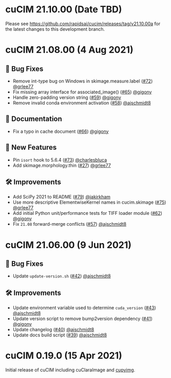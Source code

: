 # cuCIM 21.10.00 (Date TBD)

Please see https://github.com/rapidsai/cucim/releases/tag/v21.10.00a for the latest changes to this development branch.

# cuCIM 21.08.00 (4 Aug 2021)

## 🐛 Bug Fixes

- Remove int-type bug on Windows in skimage.measure.label ([#72](https://github.com/rapidsai/cucim/pull/72)) [@grlee77](https://github.com/grlee77)
- Fix missing array interface for associated_image() ([#65](https://github.com/rapidsai/cucim/pull/65)) [@gigony](https://github.com/gigony)
- Handle zero-padding version string ([#59](https://github.com/rapidsai/cucim/pull/59)) [@gigony](https://github.com/gigony)
- Remove invalid conda environment activation ([#58](https://github.com/rapidsai/cucim/pull/58)) [@ajschmidt8](https://github.com/ajschmidt8)

## 📖 Documentation

- Fix a typo in cache document ([#66](https://github.com/rapidsai/cucim/pull/66)) [@gigony](https://github.com/gigony)

## 🚀 New Features

- Pin `isort` hook to 5.6.4 ([#73](https://github.com/rapidsai/cucim/pull/73)) [@charlesbluca](https://github.com/charlesbluca)
- Add skimage.morphology.thin ([#27](https://github.com/rapidsai/cucim/pull/27)) [@grlee77](https://github.com/grlee77)

## 🛠️ Improvements

- Add SciPy 2021 to README ([#79](https://github.com/rapidsai/cucim/pull/79)) [@jakirkham](https://github.com/jakirkham)
- Use more descriptive ElementwiseKernel names in cucim.skimage ([#75](https://github.com/rapidsai/cucim/pull/75)) [@grlee77](https://github.com/grlee77)
- Add initial Python unit/performance tests for TIFF loader module ([#62](https://github.com/rapidsai/cucim/pull/62)) [@gigony](https://github.com/gigony)
- Fix `21.08` forward-merge conflicts ([#57](https://github.com/rapidsai/cucim/pull/57)) [@ajschmidt8](https://github.com/ajschmidt8)

# cuCIM 21.06.00 (9 Jun 2021)

## 🐛 Bug Fixes

- Update `update-version.sh` ([#42](https://github.com/rapidsai/cucim/pull/42)) [@ajschmidt8](https://github.com/ajschmidt8)

## 🛠️ Improvements

- Update environment variable used to determine `cuda_version` ([#43](https://github.com/rapidsai/cucim/pull/43)) [@ajschmidt8](https://github.com/ajschmidt8)
- Update version script to remove bump2version dependency ([#41](https://github.com/rapidsai/cucim/pull/41)) [@gigony](https://github.com/gigony)
- Update changelog ([#40](https://github.com/rapidsai/cucim/pull/40)) [@ajschmidt8](https://github.com/ajschmidt8)
- Update docs build script ([#39](https://github.com/rapidsai/cucim/pull/39)) [@ajschmidt8](https://github.com/ajschmidt8)

# cuCIM 0.19.0 (15 Apr 2021)

Initial release of cuCIM including cuClaraImage and [cupyimg](https://github.com/mritools/cupyimg).
